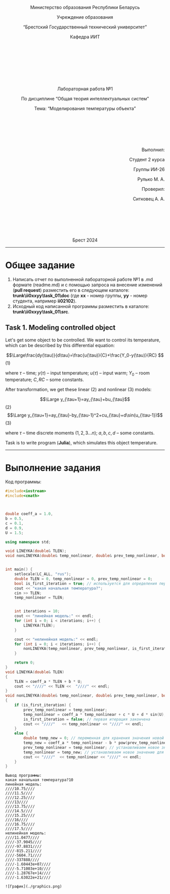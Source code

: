 <p align="center"> Министерство образования Республики Беларусь</p>
<p align="center">Учреждение образования</p>
<p align="center">“Брестский Государственный технический университет”</p>
<p align="center">Кафедра ИИТ</p>
<br><br><br><br><br><br><br>
<p align="center">Лабораторная работа №1</p>
<p align="center">По дисциплине “Общая теория интеллектуальных систем”</p>
<p align="center">Тема: “Моделирования температуры объекта”</p>
<br><br><br><br><br>
<p align="right">Выполнил:</p>
<p align="right">Студент 2 курса</p>
<p align="right">Группы ИИ-26</p>
<p align="right">Рулько М. А.</p>
<p align="right">Проверил:</p>
<p align="right">Ситковец А. А.</p>
<br><br><br><br><br>
<p align="center">Брест 2024</p>

<hr>

# Общее задание #
1. Написать отчет по выполненной лабораторной работе №1 в .md формате (readme.md) и с помощью запроса на внесение изменений (**pull request**) разместить его в следующем каталоге: **trunk\ii0xxyy\task_01\doc** (где **xx** - номер группы, **yy** - номер студента, например **ii02102**).
2. Исходный код написанной программы разместить в каталоге: **trunk\ii0xxyy\task_01\src**.
## Task 1. Modeling controlled object ##
Let's get some object to be controlled. We want to control its temperature, which can be described by this differential equation:

$$\Large\frac{dy(\tau)}{d\tau}=\frac{u(\tau)}{C}+\frac{Y_0-y(\tau)}{RC} $$ (1)

where $\tau$ – time; $y(\tau)$ – input temperature; $u(\tau)$ – input warm; $Y_0$ – room temperature; $C,RC$ – some constants.

After transformation, we get these linear (2) and nonlinear (3) models:

$$\Large y_{\tau+1}=ay_{\tau}+bu_{\tau}$$ (2)
$$\Large y_{\tau+1}=ay_{\tau}-by_{\tau-1}^2+cu_{\tau}+d\sin(u_{\tau-1})$$ (3)

where $\tau$ – time discrete moments ($1,2,3{\dots}n$); $a,b,c,d$ – some constants.

Task is to write program (**Julia**), which simulates this object temperature.

<hr>

# Выполнение задания #

Код программы:
```C++
#include<iostream>
#include<cmath>



double coeff_a = 1.0,
b = 0.5,
c = 0.1,
d = 0.9,
U = 1.5;

using namespace std;

void LINEYKA(double& TLEN);
void nonLINEYKA(double& temp_nonlinear, double& prev_temp_nonlinear, bool& is_first_iteration);


int main() {
	setlocale(LC_ALL, "rus");
	double TLEN = 0, temp_nonlinear = 0, prev_temp_nonlinear = 0;
	bool is_first_iteration = true; // используется для определения первой итерации в функции нелинейной модели 
	cout << "какая начальная температура?";
	cin >> TLEN;
	temp_nonlinear = TLEN;


	int iterations = 10;
	cout << "линейная модель:" << endl;
	for (int i = 0; i < iterations; i++) {
		LINEYKA(TLEN);
	}

	cout << "нелинейная модель:" << endl;
	for (int i = 0; i < iterations; i++) {
		nonLINEYKA(temp_nonlinear, prev_temp_nonlinear, is_first_iteration);
	}

	return 0;
}
void LINEYKA(double& TLEN)
{
	TLEN = coeff_a * TLEN + b * U;
	cout << "////" << TLEN <<  "////" << endl;
}
void nonLINEYKA(double& temp_nonlinear, double& prev_temp_nonlinear, bool& is_first_iteration)
{
	if (is_first_iteration) {
		prev_temp_nonlinear = temp_nonlinear;
		temp_nonlinear = coeff_a * temp_nonlinear + c * U + d * sin(U);
		is_first_iteration = false; // первая итерация закончена
		cout << "////"   << temp_nonlinear << "////" << endl;
	}
	else {
		double temp_new = 0; // переменная для хранения значения новой температуры 
		temp_new = coeff_a * temp_nonlinear - b * pow(prev_temp_nonlinear, 2) + c * U + d * sin(U);
		prev_temp_nonlinear = temp_nonlinear; // устанавливаем новое значение для предыдущего значения
		temp_nonlinear = temp_new; // устанавливаем новое значение для текущего значения
		cout << "////"  << temp_nonlinear << "////" << endl;
	}
}
```     
```
Вывод программы:
какая начальная температура?10
линейная модель:
////10.75////
////11.5////
////12.25////
////13////
////13.75////
////14.5////
////15.25////
////16////
////16.75////
////17.5////
нелинейная модель:
////11.0477////
////-37.9045////
////-97.8831////
////-815.211////
////-5604.71////
////-337888////
////-1.60443e+07////
////-5.71003e+10////
////-1.28767e+14////
////-1.63022e+21////

![График](./graphics.png)

